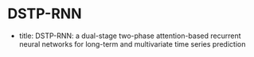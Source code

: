 # DSTP-RNN
- title: DSTP-RNN: a dual-stage two-phase attention-based recurrent neural networks for long-term and multivariate time series prediction
